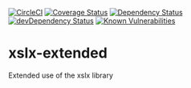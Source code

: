 [![CircleCI](https://circleci.com/gh/HugoCapocci/xslx-extended.svg?style=svg)](https://circleci.com/gh/HugoCapocci/xslx-extended)
[![Coverage Status](https://coveralls.io/repos/github/HugoCapocci/xslx-extended/badge.svg?branch=feature%2Fadd-coverage)](https://coveralls.io/github/HugoCapocci/xslx-extended?branch=feature%2Fadd-coverage)
[![Dependency Status](https://david-dm.org/HugoCapocci/xslx-extended.svg)](https://david-dm.org/HugoCapocci/xslx-extended) [![devDependency Status](https://david-dm.org/HugoCapocci/xslx-extended/dev-status.svg)](https://david-dm.org/HugoCapocci/xslx-extended?type=dev)
[![Known Vulnerabilities](https://snyk.io/test/github/hugocapocci/xslx-extended/badge.svg)](https://snyk.io/test/github/hugocapocci/xslx-extended)

# xslx-extended
Extended use of the xslx library
